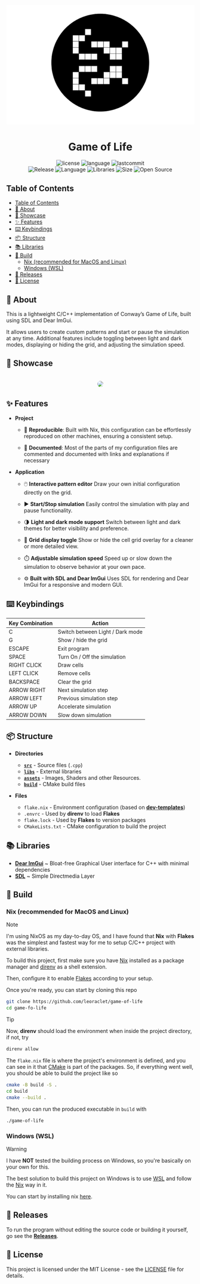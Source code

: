 <div align="center"><img src="assets/misc/game-of-life.png"></div>
<h1 align="center">Game of Life</h1>

<div align="center">

![license](https://img.shields.io/github/license/leoraclet/game-of-life)
![language](https://img.shields.io/github/languages/top/leoraclet/game-of-life)
![lastcommit](https://img.shields.io/github/last-commit/leoraclet/game-of-life)
<br>
![Release](https://img.shields.io/badge/Release-v1.0-blueviolet)
![Language](https://img.shields.io/badge/Language-C++-1d50de)
![Libraries](https://img.shields.io/badge/Framework-SDL-fa8925)
![Size](https://img.shields.io/badge/Size-27Mo-f12222)
![Open Source](https://badges.frapsoft.com/os/v2/open-source.svg?v=103)

</div>

## Table of Contents
- [Table of Contents](#table-of-contents)
- [📖 About](#-about)
- [🌟 Showcase](#-showcase)
- [✨ Features](#-features)
- [⌨️ Keybindings](#️-keybindings)
- [📦 Structure](#-structure)
- [📚 Libraries](#-libraries)
- [🔧 Build](#-build)
  - [Nix (recommended for MacOS and Linux)](#nix-recommended-for-macos-and-linux)
  - [Windows (WSL)](#windows-wsl)
- [🚀 Releases](#-releases)
- [📜 License](#-license)

## 📖 About

This is a lightweight C/C++ implementation of Conway’s Game of Life, built using SDL and Dear ImGui.

It allows users to create custom patterns and start or pause the simulation at any time. Additional
features include toggling between light and dark modes, displaying or hiding the grid, and adjusting
the simulation speed.

## 🌟 Showcase

<br>
<div align="center">
<img style="border-radius: 50px;" src="https://github.com/leoraclet/game-of-life/assets/110538448/57138904-2ee0-455c-ad3b-648cce940532" />
</div>

## ✨ Features

- **Project**

  - 🔄 **Reproducible**: Built with Nix, this configuration can be effortlessly reproduced on other
    machines, ensuring a consistent setup.

  - 📖 **Documented**: Most of the parts of my configuration files are commented and documented with
    links and explanations if necessary

- **Application**

  - 🖱️ **Interactive pattern editor** Draw your own initial configuration directly on the grid.

  - ▶️ **Start/Stop simulation** Easily control the simulation with play and pause functionality.

  - 🌗 **Light and dark mode support** Switch between light and dark themes for better visibility
    and preference.

  - 🧮 **Grid display toggle** Show or hide the cell grid overlay for a cleaner or more detailed
    view.

  - ⏱️ **Adjustable simulation speed** Speed up or slow down the simulation to observe behavior at
    your own pace.

  - ⚙️ **Built with SDL and Dear ImGui** Uses SDL for rendering and Dear ImGui for a responsive and
    modern GUI.

## ⌨️ Keybindings

| Key Combination | Action                           |
| --------------- | -------------------------------- |
| C               | Switch between Light / Dark mode |
| G               | Show / hide the grid             |
| ESCAPE          | Exit program                     |
| SPACE           | Turn On / Off the simulation     |
| RIGHT CLICK     | Draw cells                       |
| LEFT CLICK      | Remove cells                     |
| BACKSPACE       | Clear the grid                   |
| ARROW RIGHT     | Next simulation step             |
| ARROW LEFT      | Previous simulation step         |
| ARROW UP        | Accelerate simulation            |
| ARROW DOWN      | Slow down simulation             |

## 📦 Structure

- **Directories**

  - [**`src`**](./src/) - Source files (`.cpp`)
  - [**`libs`**](./libs/) - External libraries
  - [**`assets`**](./assets/) - Images, Shaders and other Resources.
  - [**`build`**](./docs/) - CMake build files

- **Files**

  - `flake.nix` - Environment configuration (based on
    [**dev-templates**](https://github.com/the-nix-way/dev-templates))
  - `.envrc` - Used by **direnv** to load **Flakes**
  - `flake.lock` - Used by **Flakes** to version packages
  - `CMakeLists.txt` -  CMake configuration to build the project

## 📚 Libraries

- [**Dear ImGui**](https://github.com/ocornut/imgui) ~ Bloat-free Graphical User interface for C++
  with minimal dependencies
- [**SDL**](https://github.com/libsdl-org/SDL) ~ Simple Directmedia Layer

## 🔧 Build

### Nix (recommended for MacOS and Linux)

> [!NOTE]
>
> I'm using NixOS as my day-to-day OS, and I have found that **Nix** with **Flakes** was the
> simplest and fastest way for me to setup C/C++ project with external libraries.

To build this project, first make sure you have [Nix](https://nixos.org/download/) installed as a
package manager and [direnv](https://direnv.net/) as a shell extension.

Then, configure it to enable [Flakes](https://nixos.wiki/wiki/flakes) according to your setup.

Once you're ready, you can start by cloning this repo

```bash
git clone https://github.com/leoraclet/game-of-life
cd game-fo-life
```

> [!TIP]
>
> Now, **direnv** should load the environment when inside the project directory, if not, try
> ```bash
> direnv allow
> ```

The `flake.nix` file is where the project's environment is defined, and you can see in it that
[CMake](https://cmake.org/) is part of the packages. So, if everything went well, you should be able
to build the project like so

```bash
cmake -B build -S .
cd build
cmake --build .
```

Then, you can run the produced executable in `build` with

```bash
./game-of-life
```

### Windows (WSL)

> [!WARNING]
>
> I have **NOT** tested the building process on Windows, so you're basically on your own for this.

The best solution to build this project on Windows is to use
[WSL](https://learn.microsoft.com/en-us/windows/wsl/install) and follow the
[Nix](#nix-recommended-for-macos-and-linux) way in it.

You can start by installing nix [here](https://nixos.org/download/#nix-install-windows).

## 🚀 Releases

To run the program without editing the source code or building it yourself, go see the
[**Releases**](https://github.com/leoraclet/game-of-life/releases).

## 📜 License

This project is licensed under the MIT License - see the [LICENSE](LICENSE) file for details.